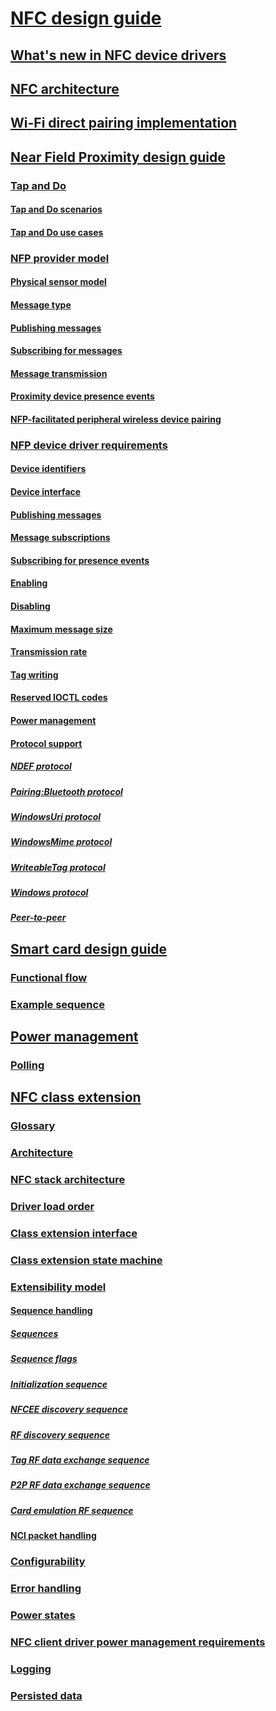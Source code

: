 # [NFC design guide](nfc-design-guide.md)
## [What's new in NFC device drivers](what-s-new-in-nfc-device-drivers.md)
## [NFC architecture](nfc-architecture.md)
## [Wi-Fi direct pairing implementation](wi-fi-direct-paring-implementation.md)
## [Near Field Proximity design guide](nfp-design-guide.md)
### [Tap and Do](tap-and-do.md)
#### [Tap and Do scenarios](tap-and-do-scenarios.md)
#### [Tap and Do use cases](tap-and-do-use-cases.md)
### [NFP provider model](nfp-provider-model.md)
#### [Physical sensor model](physical-sensor-model.md)
#### [Message type](message-type.md)
#### [Publishing messages](publishing-messages.md)
#### [Subscribing for messages](subscribing-for-messages.md)
#### [Message transmission](message-transmission.md)
#### [Proximity device presence events](proximity-device-presence-events.md)
#### [NFP-facilitated peripheral wireless device pairing](nfp-facilitated-peripheral-wireless-device-pairing.md)
### [NFP device driver requirements](nfp-device-driver-requirements.md)
#### [Device identifiers](device-identifiers.md)
#### [Device interface](device-interface.md)
#### [Publishing messages](publication.md)
#### [Message subscriptions](message-subscriptions.md)
#### [Subscribing for presence events](subscribing-for-presence-events.md)
#### [Enabling](enabling.md)
#### [Disabling](disabling.md)
#### [Maximum message size](maximum-message-size.md)
#### [Transmission rate](transmission-rate.md)
#### [Tag writing](tag-writing.md)
#### [Reserved IOCTL codes](reserved-ioctl-codes.md)
#### [Power management](power-management.md)
#### [Protocol support](protocol-support.md)
##### [NDEF protocol](ndef-protocol.md)
##### [Pairing:Bluetooth protocol](pairing-bluetooth-protocol.md)
##### [WindowsUri protocol](windowsuri-protocol.md)
##### [WindowsMime protocol](windowsmime-protocol.md)
##### [WriteableTag protocol](writeabletag-protocol.md)
##### [Windows protocol](windows-protocol.md)
##### [Peer-to-peer](peer-to-peer.md)
## [Smart card design guide](design-guide-smart-card.md)
### [Functional flow](functional-flow.md)
### [Example sequence](example-sequence.md)
## [Power management](nfc-power-management.md)
### [Polling](polling.md)
## [NFC class extension](nfc-class-extension-.md)
### [Glossary](glossary.md)
### [Architecture](architecture.md)
### [NFC stack architecture](nfc-stack-architecture.md)
### [Driver load order](driver-load-order.md)
### [Class extension interface](nfc-class-extension-interface.md)
### [Class extension state machine](nfc-class-extension-state-machine.md)
### [Extensibility model](extensibility-model.md)
#### [Sequence handling](sequence-handling.md)
##### [Sequences](sequences.md)
##### [Sequence flags](sequence-flags.md)
##### [Initialization sequence](initialization-sequence.md)
##### [NFCEE discovery sequence](nfcee-discovery-sequence.md)
##### [RF discovery sequence](rf-discovery-sequence.md)
##### [Tag RF data exchange sequence](tag-rf-data-exchagne-sequence.md)
##### [P2P RF data exchange sequence](p2p-rf-data-exchagne-sequence.md)
##### [Card emulation RF sequence](card-emulation-rf-sequence.md)
#### [NCI packet handling](packet-handling.md)
### [Configurability](configurability.md)
### [Error handling](error-handling.md)
### [Power states](power-states.md)
### [NFC client driver power management requirements](nfc-client-driver-power-management-requirements.md)
### [Logging](logging.md)
### [Persisted data](persisted-data.md)
